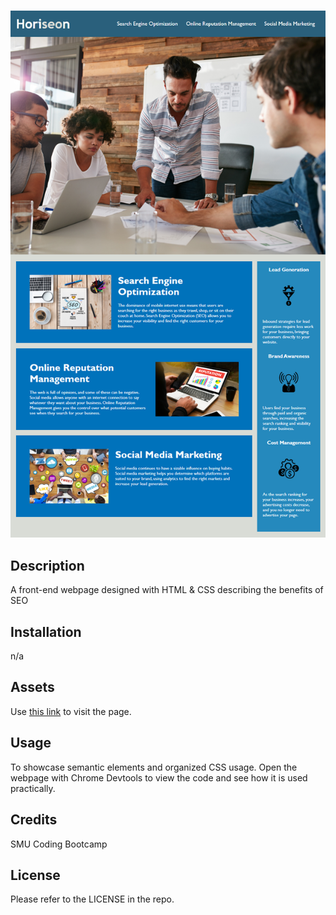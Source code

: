 # <Horiseon-Webpage>

![Photo of Horiseon Webpage](./assets/images/Horiseon%20Demo.png)

## Description

A front-end webpage designed with HTML & CSS describing the benefits of SEO

## Installation
n/a

## Assets
Use [this link](https://treytaylersmith.github.io/Horiseon-Webpage/) to visit the page.

## Usage

To showcase semantic elements and organized CSS usage. Open the webpage with Chrome Devtools to view the code and see how it is used practically.

## Credits
SMU Coding Bootcamp

## License

Please refer to the LICENSE in the repo.